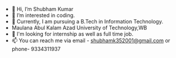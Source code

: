 - 👋 Hi, I’m Shubham Kumar
- 👀 I’m interested in coding.
- 🌱 Currently, I am pursuing a B.Tech in Information Technology.
- Maulana Abul Kalam Azad University of Technology,WB
- 💞️ I'm looking for internship as well as full time job.
- 📫 You can reach me via email - shubhamk352001@gmail.com or phone- 9334311937

<!---
Shubhamk009/Shubhamk009 is a ✨ special ✨ repository because its `README.md` (this file) appears on your GitHub profile.
You can click the Preview link to take a look at your changes.
--->
